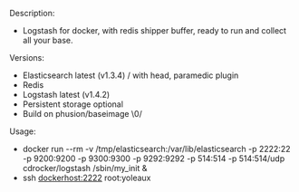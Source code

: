 Description:

- Logstash for docker, with redis shipper buffer, ready to run and collect all your base.

Versions:

- Elasticsearch latest (v1.3.4) / with head, paramedic plugin
- Redis
- Logstash latest (v1.4.2)
- Persistent storage optional
- Build on phusion/baseimage \0/

Usage:

- docker run --rm -v /tmp/elasticsearch:/var/lib/elasticsearch -p 2222:22 -p 9200:9200 -p 9300:9300 -p 9292:9292 -p 514:514 -p 514:514/udp cdrocker/logstash /sbin/my_init &
- ssh <dockerhost:2222> root:yoleaux
